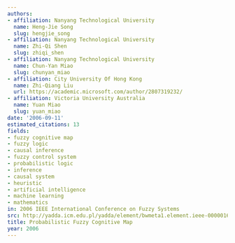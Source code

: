 ```yaml
---
authors:
- affiliation: Nanyang Technological University
  name: Heng-Jie Song
  slug: hengjie_song
- affiliation: Nanyang Technological University
  name: Zhi-Qi Shen
  slug: zhiqi_shen
- affiliation: Nanyang Technological University
  name: Chun-Yan Miao
  slug: chunyan_miao
- affiliation: City University Of Hong Kong
  name: Zhi-Qiang Liu
  url: https://academic.microsoft.com/author/2807319232/
- affiliation: Victoria University Australia
  name: Yuan Miao
  slug: yuan_miao
date: '2006-09-11'
estimated_citations: 13
fields:
- fuzzy cognitive map
- fuzzy logic
- causal inference
- fuzzy control system
- probabilistic logic
- inference
- causal system
- heuristic
- artificial intelligence
- machine learning
- mathematics
in: 2006 IEEE International Conference on Fuzzy Systems
src: http://yadda.icm.edu.pl/yadda/element/bwmeta1.element.ieee-000001681865
title: Probabilistic Fuzzy Cognitive Map
year: 2006
---
```

